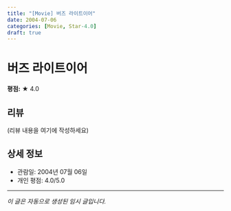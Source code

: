 ```yaml
---
title: "[Movie] 버즈 라이트이어"
date: 2004-07-06
categories: [Movie, Star-4.0]
draft: true
---
```


# 버즈 라이트이어

**평점:** ★ 4.0

## 리뷰

(리뷰 내용을 여기에 작성하세요)

## 상세 정보

- 관람일: 2004년 07월 06일
- 개인 평점: 4.0/5.0

---

*이 글은 자동으로 생성된 임시 글입니다.*
